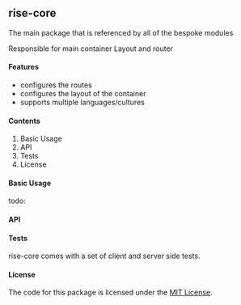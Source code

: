 ## rise-core
The main package that is referenced by all of the bespoke modules

Responsible for main container Layout and router

#### Features
- configures the routes
- configures the layout of the container
- supports multiple languages/cultures

#### Contents

1. Basic Usage
2. API
3. Tests
4. License

#### Basic Usage
todo:

#### API


#### Tests
rise-core comes with a set of client and server side tests.


#### License
The code for this package is licensed under the [MIT License](http://opensource.org/licenses/MIT).
